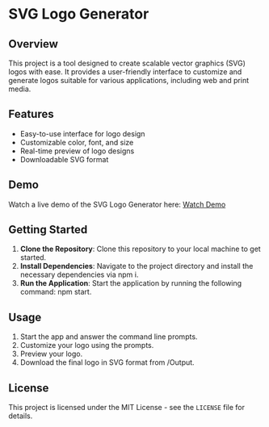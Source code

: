 # SVG Logo Generator

## Overview

This project is a tool designed to create scalable vector graphics (SVG) logos with ease. It provides a user-friendly interface to customize and generate logos suitable for various applications, including web and print media.

## Features

- Easy-to-use interface for logo design
- Customizable color, font, and size
- Real-time preview of logo designs
- Downloadable SVG format

## Demo

Watch a live demo of the SVG Logo Generator here: [Watch Demo](https://watch.screencastify.com/v/YjHVi9SGUw83Gye1yy1g)

## Getting Started

1. **Clone the Repository**: Clone this repository to your local machine to get started.
2. **Install Dependencies**: Navigate to the project directory and install the necessary dependencies via npm i.
3. **Run the Application**: Start the application by running the following command: npm start.

## Usage

1. Start the app and answer the command line prompts.
2. Customize your logo using the prompts.
3. Preview your logo.
4. Download the final logo in SVG format from /Output.

## License

This project is licensed under the MIT License - see the `LICENSE` file for details.
